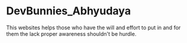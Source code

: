 # DevBunnies_Abhyudaya
This websites helps those who have the will and effort to put in and for them the lack proper awareness shouldn't be hurdle.
